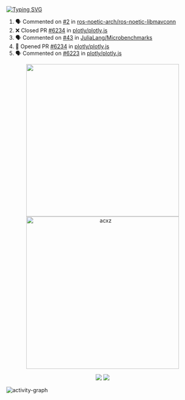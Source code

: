 [![Typing SVG](https://readme-typing-svg.herokuapp.com?size=16&color=AFFFA3&multiline=true&height=75&lines=contributing+to+robotics%2Faerospace%2Fml%2Fgpu+software;packaging+it+for+archlinux;ricer)](https://git.io/typing-svg)

<!--START_SECTION:activity-->
1. 🗣 Commented on [#2](https://github.com/ros-noetic-arch/ros-noetic-libmavconn/issues/2) in [ros-noetic-arch/ros-noetic-libmavconn](https://github.com/ros-noetic-arch/ros-noetic-libmavconn)
2. ❌ Closed PR [#6234](https://github.com/plotly/plotly.js/pull/6234) in [plotly/plotly.js](https://github.com/plotly/plotly.js)
3. 🗣 Commented on [#43](https://github.com/JuliaLang/Microbenchmarks/issues/43) in [JuliaLang/Microbenchmarks](https://github.com/JuliaLang/Microbenchmarks)
4. 💪 Opened PR [#6234](https://github.com/plotly/plotly.js/pull/6234) in [plotly/plotly.js](https://github.com/plotly/plotly.js)
5. 🗣 Commented on [#6223](https://github.com/plotly/plotly.js/issues/6223) in [plotly/plotly.js](https://github.com/plotly/plotly.js)
<!--END_SECTION:activity-->

<p align="center">
  <img width="400em" src=https://github-readme-stats.vercel.app/api?username=acxz&include_all_commits=true&show_icons=true />
  <img width="400em" src="https://github-readme-streak-stats.herokuapp.com/?user=acxz&" alt="acxz" />
</p>

<p align="center">
  <img src=https://github-readme-stats.vercel.app/api/top-langs/?username=acxz&layout=compact />
  <img src=https://github-profile-trophy.vercel.app/?username=acxz&row=2&column=4 />
</p>

![activity-graph](https://activity-graph.herokuapp.com/graph?username=acxz&theme=aqua)

